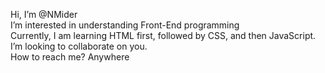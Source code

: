   Hi, I’m @NMider<br>
  I’m interested in understanding Front-End programming<br>
  Currently, I am learning HTML first, followed by CSS, and then JavaScript.<br>
  I’m looking to collaborate on you.<br>
  How to reach me? Anywhere

<!---
NMider/NMider is a ✨ special ✨ repository because its `README.md` (this file) appears on your GitHub profile.
You can click the Preview link to take a look at your changes.
--->
